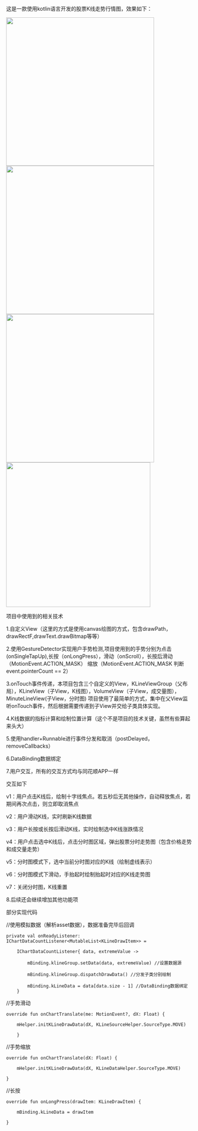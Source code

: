 这是一款使用kotlin语言开发的股票K线走势行情图，效果如下：



<img src="https://github.com/huangfangjing/KLine/blob/master/show1.jpg" width="400px">      <img src="https://github.com/huangfangjing/KLine/blob/master/show2.jpg" width="400px">    
<img src="https://github.com/huangfangjing/KLine/blob/master/show3.jpg" width="400px">      <img src="https://github.com/huangfangjing/KLine/blob/master/kline.gif" width="390px">





项目中使用到的相关技术



1.自定义View（这里的方式是使用canvas绘图的方式，包含drawPath，drawRectF,drawText.drawBitmap等等）

2.使用GestureDetector实现用户手势检测,项目使用到的手势分别为点击(onSingleTapUp),长按（onLongPress），滑动（onScroll），长按后滑动（MotionEvent.ACTION_MASK）
  缩放（MotionEvent.ACTION_MASK 判断event.pointerCount == 2）
  
3.onTouch事件传递，本项目包含三个自定义的View，KLineViewGroup（父布局），KLineView（子View，K线图），VolumeView（子View，成交量图），MinuteLineView(子View，分时图)
  项目使用了最简单的方式，集中在父View监听onTouch事件，然后根据需要传递到子View并交给子类具体实现。
  
4.K线数据的指标计算和绘制位置计算（这个不是项目的技术关键，虽然有些算起来头大）

5.使用handler+Runnable进行事件分发和取消（postDelayed，removeCallbacks）

6.DataBinding数据绑定

7.用户交互，所有的交互方式均与同花顺APP一样

  交互如下
  
  v1：用户点击K线后，绘制十字线焦点。若五秒后无其他操作，自动释放焦点，若期间再次点击，则立即取消焦点

  v2：用户滑动K线，实时刷新K线数据

  v3：用户长按或长按后滑动K线，实时绘制选中K线涨跌情况

  v4：用户点击选中K线后，点击分时图区域，弹出股票分时走势图（包含价格走势和成交量走势）

  v5：分时图模式下，选中当前分时图对应的K线（绘制虚线表示）

  v6：分时图模式下滑动，手抬起时绘制抬起时对应的K线走势图

  v7：关闭分时图，K线重置
  
8.后续还会继续增加其他功能项


部分实现代码

//使用模拟数据（解析asset数据），数据准备完毕后回调

    private val onReadyListener: IChartDataCountListener<MutableList<KLineDrawItem>> =

        IChartDataCountListener{ data, extremeValue ->
        
            mBinding.klineGroup.setData(data, extremeValue) //设置数据源
            
            mBinding.klineGroup.dispatchDrawData() //分发子类分别绘制
            
            mBinding.kLineData = data[data.size - 1] //DataBinding数据绑定
        }


  //手势滑动
  
    override fun onChartTranslate(me: MotionEvent?, dX: Float) {

        mHelper.initKLineDrawData(dX, KLineSourceHelper.SourceType.MOVE)
        
        }

 //手势缩放   

    override fun onChartTranslate(dX: Float) {

        mHelper.initKLineDrawData(dX, KLineDataHelper.SourceType.MOVE)
        
    }


//长按

    override fun onLongPress(drawItem: KLineDrawItem) {

        mBinding.kLineData = drawItem

    }
